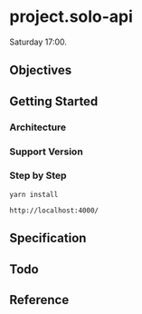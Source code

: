 # project.solo-api

Saturday 17:00.

## Objectives

## Getting Started

### Architecture

### Support Version

### Step by Step

`yarn install`

`http://localhost:4000/`

## Specification

## Todo

## Reference
